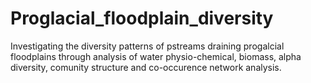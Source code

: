# Proglacial_floodplain_diversity
Investigating the diversity patterns of pstreams draining progalcial floodplains through analysis of water physio-chemical, biomass, alpha diversity, comunity structure and co-occurence network analysis. 

